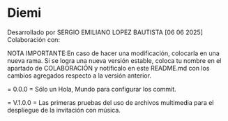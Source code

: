 # Diemi
Desarrollado por SERGIO EMILIANO LOPEZ BAUTISTA [06 06 2025]
Colaboración con:


NOTA IMPORTANTE:En caso de hacer una modificación, colocarla en una nueva rama.
                Si se logra una nueva versión estable, coloca tu nombre en el apartado de COLABORACIÓN y notificalo en este README.md con los cambios agregados respecto a la versión anterior.

= 0.0.0 =
Sólo un Hola, Mundo para configurar los commit.

= V.1.0.0 =
Las primeras pruebas del uso de archivos multimedia para el despliegue de la invitación con música.